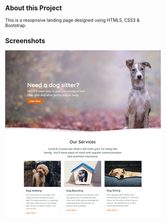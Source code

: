 ## About this Project

This is a resopnsive landing page designed using HTML5, CSS3 & Bootstrap.

## Screenshots

![HERO SECTION](assets/ss.png "Landing Page")

